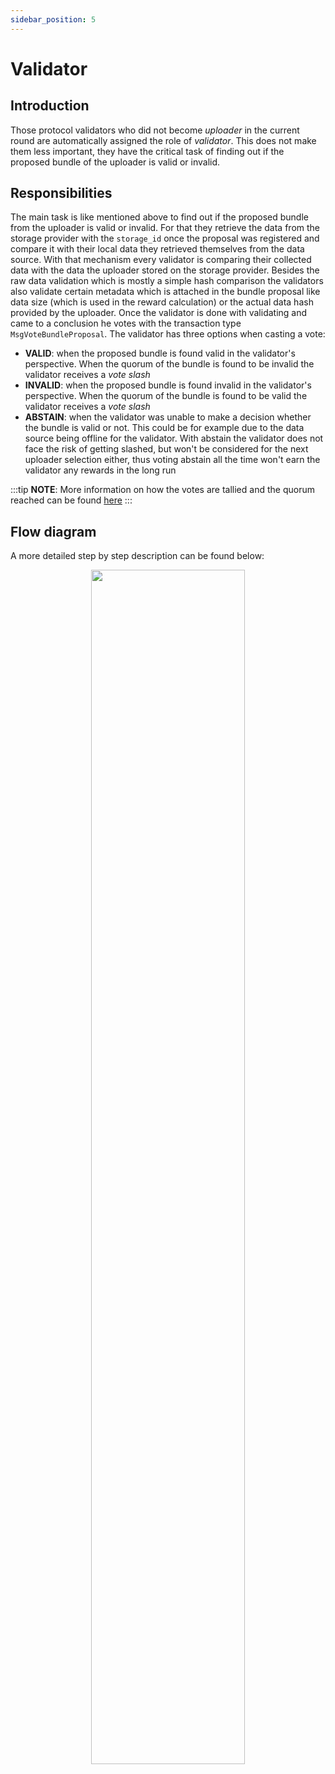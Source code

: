 ```yaml
---
sidebar_position: 5
---
```


# Validator

## Introduction

Those protocol validators who did not become _uploader_ in the current round are automatically assigned the role of
_validator_. This does not make them less important, they have the critical task of finding out if the proposed bundle
of the uploader is valid or invalid.

## Responsibilities

The main task is like mentioned above to find out if the proposed bundle from the uploader is valid or invalid. For that
they retrieve the data from the storage provider with the `storage_id` once the proposal was registered and compare it
with their local data they retrieved themselves from the data source. With that mechanism every validator is comparing
their collected data with the data the uploader stored on the storage provider. Besides the raw data validation which is
mostly a simple hash comparison the validators also validate certain metadata which is attached in the bundle proposal
like data size (which is used in the reward calculation) or the actual data hash provided by the uploader. Once the
validator is done with validating and came to a conclusion he votes with the transaction type `MsgVoteBundleProposal`.
The validator has three options when casting a vote:

- **VALID**: when the proposed bundle is found valid in the validator's perspective. When the quorum of the bundle is
  found to be invalid the validator receives a _vote slash_
- **INVALID**: when the proposed bundle is found invalid in the validator's perspective. When the quorum of the bundle
  is found to be valid the validator receives a _vote slash_
- **ABSTAIN**: when the validator was unable to make a decision whether the bundle is valid or not. This could be for
  example due to the data source being offline for the validator. With abstain the validator does not face the risk of
  getting slashed, but won't be considered for the next uploader selection either, thus voting abstain all the time
  won't earn the validator any rewards in the long run

:::tip
**NOTE**: More information on how the votes are tallied and the quorum reached can be
found [here](/learn/protocol_structure/advanced_concepts/vote_tallying)
:::

## Flow diagram

A more detailed step by step description can be found below:

<p align="center">
  <img width="70%" src="/img/validator_steps.png" />
</p>
